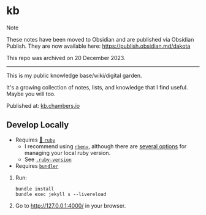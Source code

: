 # kb

> [!NOTE]
> These notes have been moved to Obsidian and are published via Obsidian Publish.
> They are now available here: https://publish.obsidian.md/dakota
>
> This repo was archived on 20 December 2023.

---

This is my public knowledge base/wiki/digital garden.

It's a growing collection of notes, lists, and knowledge that I find useful.
Maybe you will too.

Published at: [kb.chambers.io](https://kb.chambers.io)

## Develop Locally

- Requires [💎 `ruby`](https://www.ruby-lang.org/en/)
  - I recommend using [`rbenv`](https://github.com/rbenv/rbenv), although there are [several options](https://github.com/rbenv/rbenv/wiki/Comparison-of-version-managers) for managing your local ruby version.
  - See [`.ruby-version`](.ruby-version)
- Requires [`bundler`](https://bundler.io/)

1. Run:
    ```
    bundle install
    bundle exec jekyll s --livereload
    ```
2. Go to http://127.0.0.1:4000/ in your browser.
